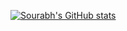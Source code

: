 
[![Sourabh's GitHub stats](https://github-readme-stats.vercel.app/api?username=sourabh1007)](https://github.com/anuraghazra/github-readme-stats)
